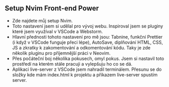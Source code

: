## Setup Nvim Front-end Power
* Zde najdete můj setup Nvim.
* Toto nastavení jsem si udělal pro vývoj webu. Inspiroval jsem se pluginy které jsem využíval v VSCode a Webstorm.
* Hlavní přednosti tohoto nastavení pro mě jsou: Tabnine, funkční Prettier (i když v VSCode funguje přeci lépe), AutoSave, diplňování HTML, CSS, JS a zkratky k zakomentování a odkomentování kódu. Taky je zde několik pluginu pro příjemnější práci v Neovim.
* Přes počáteční boj několika pokusech, omyl pokus. Jsem si nastavil toto prostředí na kterém stále pracuji a vylepšuju ho co se dá.
* Aplikaci live-server z VSCode jsem nahradil terminálem. Přesunu se do složky kde mám index.html k projektu a příkazem live-server spustím server. 

